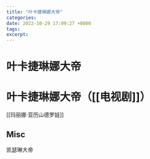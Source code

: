 ```yaml
---
title: "叶卡捷琳娜大帝"
categories: 
date: 2022-10-29 17:09:27 +0800
tags: 
excerpt: 
---
```





# 叶卡捷琳娜大帝




# 叶卡捷琳娜大帝（[[电视剧]]）

[[玛丽娜·亚历山德罗娃]]


## Misc

凯瑟琳大帝


